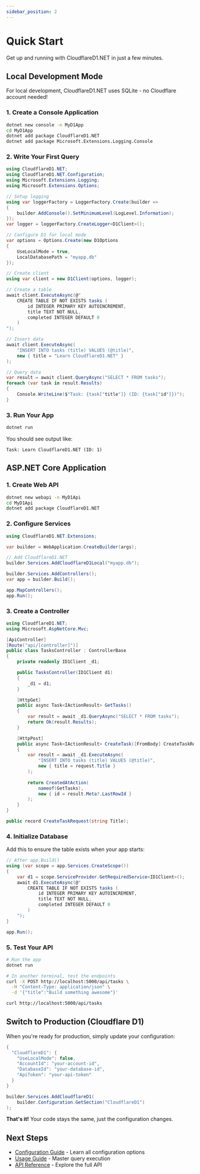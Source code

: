 ```yaml
---
sidebar_position: 2
---
```


# Quick Start

Get up and running with CloudflareD1.NET in just a few minutes.

## Local Development Mode

For local development, CloudflareD1.NET uses SQLite - no Cloudflare account needed!

### 1. Create a Console Application

```bash
dotnet new console -n MyD1App
cd MyD1App
dotnet add package CloudflareD1.NET
dotnet add package Microsoft.Extensions.Logging.Console
```

### 2. Write Your First Query

```csharp title="Program.cs"
using CloudflareD1.NET;
using CloudflareD1.NET.Configuration;
using Microsoft.Extensions.Logging;
using Microsoft.Extensions.Options;

// Setup logging
using var loggerFactory = LoggerFactory.Create(builder =>
{
    builder.AddConsole().SetMinimumLevel(LogLevel.Information);
});
var logger = loggerFactory.CreateLogger<D1Client>();

// Configure D1 for local mode
var options = Options.Create(new D1Options
{
    UseLocalMode = true,
    LocalDatabasePath = "myapp.db"
});

// Create client
using var client = new D1Client(options, logger);

// Create a table
await client.ExecuteAsync(@"
    CREATE TABLE IF NOT EXISTS tasks (
        id INTEGER PRIMARY KEY AUTOINCREMENT,
        title TEXT NOT NULL,
        completed INTEGER DEFAULT 0
    )
");

// Insert data
await client.ExecuteAsync(
    "INSERT INTO tasks (title) VALUES (@title)",
    new { title = "Learn CloudflareD1.NET" }
);

// Query data
var result = await client.QueryAsync("SELECT * FROM tasks");
foreach (var task in result.Results)
{
    Console.WriteLine($"Task: {task["title"]} (ID: {task["id"]})");
}
```

### 3. Run Your App

```bash
dotnet run
```

You should see output like:
```
Task: Learn CloudflareD1.NET (ID: 1)
```

## ASP.NET Core Application

### 1. Create Web API

```bash
dotnet new webapi -n MyD1Api
cd MyD1Api
dotnet add package CloudflareD1.NET
```

### 2. Configure Services

```csharp title="Program.cs"
using CloudflareD1.NET.Extensions;

var builder = WebApplication.CreateBuilder(args);

// Add CloudflareD1.NET
builder.Services.AddCloudflareD1Local("myapp.db");

builder.Services.AddControllers();
var app = builder.Build();

app.MapControllers();
app.Run();
```

### 3. Create a Controller

```csharp title="Controllers/TasksController.cs"
using CloudflareD1.NET;
using Microsoft.AspNetCore.Mvc;

[ApiController]
[Route("api/[controller]")]
public class TasksController : ControllerBase
{
    private readonly ID1Client _d1;

    public TasksController(ID1Client d1)
    {
        _d1 = d1;
    }

    [HttpGet]
    public async Task<IActionResult> GetTasks()
    {
        var result = await _d1.QueryAsync("SELECT * FROM tasks");
        return Ok(result.Results);
    }

    [HttpPost]
    public async Task<IActionResult> CreateTask([FromBody] CreateTaskRequest request)
    {
        var result = await _d1.ExecuteAsync(
            "INSERT INTO tasks (title) VALUES (@title)",
            new { title = request.Title }
        );
        
        return CreatedAtAction(
            nameof(GetTasks), 
            new { id = result.Meta?.LastRowId }
        );
    }
}

public record CreateTaskRequest(string Title);
```

### 4. Initialize Database

Add this to ensure the table exists when your app starts:

```csharp title="Program.cs"
// After app.Build()
using (var scope = app.Services.CreateScope())
{
    var d1 = scope.ServiceProvider.GetRequiredService<ID1Client>();
    await d1.ExecuteAsync(@"
        CREATE TABLE IF NOT EXISTS tasks (
            id INTEGER PRIMARY KEY AUTOINCREMENT,
            title TEXT NOT NULL,
            completed INTEGER DEFAULT 0
        )
    ");
}

app.Run();
```

### 5. Test Your API

```bash
# Run the app
dotnet run

# In another terminal, test the endpoints
curl -X POST http://localhost:5000/api/tasks \
  -H "Content-Type: application/json" \
  -d '{"title":"Build something awesome"}'

curl http://localhost:5000/api/tasks
```

## Switch to Production (Cloudflare D1)

When you're ready for production, simply update your configuration:

```csharp title="appsettings.Production.json"
{
  "CloudflareD1": {
    "UseLocalMode": false,
    "AccountId": "your-account-id",
    "DatabaseId": "your-database-id",
    "ApiToken": "your-api-token"
  }
}
```

```csharp title="Program.cs"
builder.Services.AddCloudflareD1(
    builder.Configuration.GetSection("CloudflareD1")
);
```

**That's it!** Your code stays the same, just the configuration changes.

## Next Steps

- [Configuration Guide](configuration) - Learn all configuration options
- [Usage Guide](../usage/query-execution) - Master query execution
- [API Reference](../api/d1client) - Explore the full API
